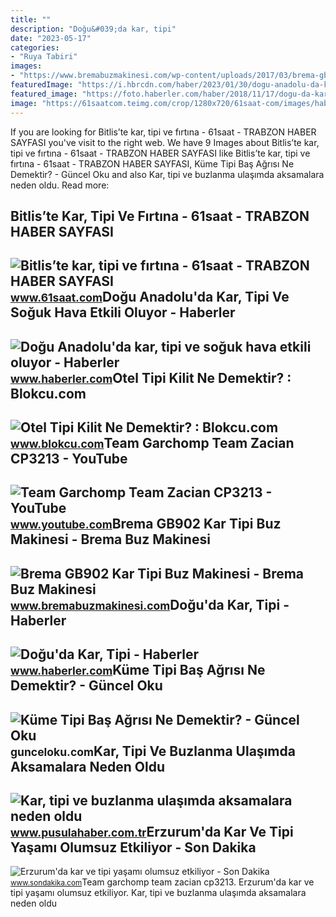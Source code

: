 ```yaml
---
title: ""
description: "Doğu&#039;da kar, tipi"
date: "2023-05-17"
categories:
- "Ruya Tabiri"
images:
- "https://www.bremabuzmakinesi.com/wp-content/uploads/2017/03/brema-gb902-300x214.jpg"
featuredImage: "https://i.hbrcdn.com/haber/2023/01/30/dogu-anadolu-da-kar-tipi-ve-soguk-hava-etkili-15593824_amp.jpg"
featured_image: "https://foto.haberler.com/haber/2018/11/17/dogu-da-kar-tipi-11445923_amp.jpg"
image: "https://61saatcom.teimg.com/crop/1280x720/61saat-com/images/haberler/2021/03/bitliste_kar_tipi_ve_firtina.jpg"
---
```


If you are looking for Bitlis’te kar, tipi ve fırtına - 61saat - TRABZON HABER SAYFASI you've visit to the right web. We have 9 Images about Bitlis’te kar, tipi ve fırtına - 61saat - TRABZON HABER SAYFASI like Bitlis’te kar, tipi ve fırtına - 61saat - TRABZON HABER SAYFASI, Küme Tipi Baş Ağrısı Ne Demektir? - Güncel Oku and also Kar, tipi ve buzlanma ulaşımda aksamalara neden oldu. Read more:

Bitlis’te Kar, Tipi Ve Fırtına - 61saat - TRABZON HABER SAYFASI
---------------------------------------------------------------

 ![Bitlis’te kar, tipi ve fırtına - 61saat - TRABZON HABER SAYFASI](https://61saatcom.teimg.com/crop/1280x720/61saat-com/images/haberler/2021/03/bitliste_kar_tipi_ve_firtina.jpg) <small>www.61saat.com</small>Doğu Anadolu'da Kar, Tipi Ve Soğuk Hava Etkili Oluyor - Haberler
----------------------------------------------------------------

 ![Doğu Anadolu'da kar, tipi ve soğuk hava etkili oluyor - Haberler](https://i.hbrcdn.com/haber/2023/01/30/dogu-anadolu-da-kar-tipi-ve-soguk-hava-etkili-15593824_amp.jpg) <small>www.haberler.com</small>Otel Tipi Kilit Ne Demektir? : Blokcu.com
-----------------------------------------

 ![Otel Tipi Kilit Ne Demektir? : Blokcu.com](https://www.blokcu.com/asset/image/article/otelkil(5).jpg) <small>www.blokcu.com</small>Team Garchomp Team Zacian CP3213 - YouTube
------------------------------------------

 ![Team Garchomp Team Zacian CP3213 - YouTube](https://i.ytimg.com/vi/HYLCwcE-Dgc/maxres2.jpg?sqp=-oaymwEoCIAKENAF8quKqQMcGADwAQH4AYwCgALgA4oCDAgAEAEYRSBHKGUwDw==&rs=AOn4CLC_ulBvmvqa2cf2uT56Qfk3FCYaDA) <small>www.youtube.com</small>Brema GB902 Kar Tipi Buz Makinesi - Brema Buz Makinesi
------------------------------------------------------

 ![Brema GB902 Kar Tipi Buz Makinesi - Brema Buz Makinesi](https://www.bremabuzmakinesi.com/wp-content/uploads/2017/03/brema-gb902-300x214.jpg) <small>www.bremabuzmakinesi.com</small>Doğu'da Kar, Tipi - Haberler
----------------------------

 ![Doğu'da Kar, Tipi - Haberler](https://foto.haberler.com/haber/2018/11/17/dogu-da-kar-tipi-11445923_amp.jpg) <small>www.haberler.com</small>Küme Tipi Baş Ağrısı Ne Demektir? - Güncel Oku
----------------------------------------------

 ![Küme Tipi Baş Ağrısı Ne Demektir? - Güncel Oku](https://gunceloku.com/uploads/kume-tipi-bas-agrisi-ne-demektir-6304e83b036d8.png) <small>gunceloku.com</small>Kar, Tipi Ve Buzlanma Ulaşımda Aksamalara Neden Oldu
----------------------------------------------------

 ![Kar, tipi ve buzlanma ulaşımda aksamalara neden oldu](https://d.pusulahaber.com.tr/news/408894.jpg) <small>www.pusulahaber.com.tr</small>Erzurum'da Kar Ve Tipi Yaşamı Olumsuz Etkiliyor - Son Dakika
------------------------------------------------------------

 ![Erzurum'da kar ve tipi yaşamı olumsuz etkiliyor - Son Dakika](https://i2.sdacdn.com/haber/2022/03/23/erzurum-da-kar-ve-tipi-yasami-olumsuz-etkiliy-14816536_amp.jpg) <small>www.sondakika.com</small>Team garchomp team zacian cp3213. Erzurum'da kar ve tipi yaşamı olumsuz etkiliyor. Kar, tipi ve buzlanma ulaşımda aksamalara neden oldu
